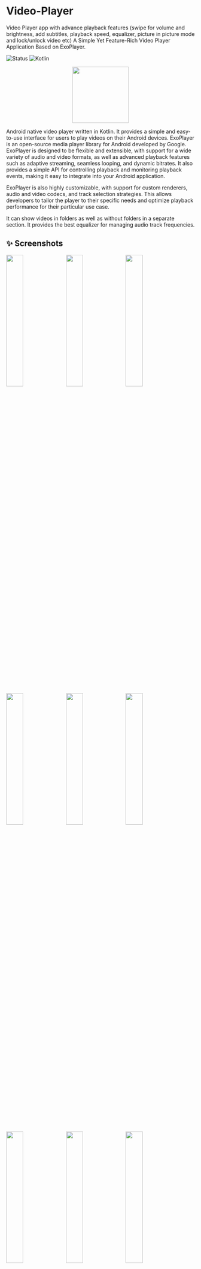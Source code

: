 # Video-Player
Video Player app with advance playback features (swipe for volume and brightness, add subtitles, playback speed, equalizer, picture in picture mode and lock/unlock video etc)
A Simple Yet Feature-Rich Video Player Application Based on ExoPlayer.

![Status](https://img.shields.io/badge/Status-Active-brightgreen)  ![Kotlin](https://img.shields.io/badge/Kotlin-100%25-brightgreen)

<div align="center">

<img src="https://i.ibb.co/RTh1c7y/video-player.png" height="150" />

</div>



Android native video player written in Kotlin. It provides a simple and easy-to-use interface for users to play videos on their Android devices.
ExoPlayer is an open-source media player library for Android developed by Google. ExoPlayer is designed to be flexible and extensible, with support for a wide variety of audio and video formats, as well as advanced playback features such as adaptive streaming, seamless looping, and dynamic bitrates. It also provides a simple API for controlling playback and monitoring playback events, making it easy to integrate into your Android application.

ExoPlayer is also highly customizable, with support for custom renderers, audio and video codecs, and track selection strategies. This allows developers to tailor the player to their specific needs and optimize playback performance for their particular use case.

It can show videos in folders as well as without folders in a separate section. It provides the best equalizer for managing audio track frequencies.

## ✨ Screenshots

<kbd>
  <img src="https://i.ibb.co/m5L5D9Y/Screenshot-20241105-121024.jpg" width=30% height=30%/>
  <img src="https://i.ibb.co/bPt88cr/Screenshot-20241105-121118.jpg" width=30% height=30%/>
  <img src="https://i.ibb.co/GxWWfCX/Screenshot-20241105-121123.jpg" width=30% height=30%/>
  <img src="https://i.ibb.co/DKTsYnG/Screenshot-20241105-121127.jpg" width=30% height=30%/>
  <img src="https://i.ibb.co/PjST5LZ/Screenshot-20241105-121131.jpg" width=30% height=30%/>
  <img src="https://i.ibb.co/tQmFT3j/Screenshot-20241105-122015.jpg" width=30% height=30%/>
  <img src="https://i.ibb.co/4MDXdP8/Screenshot-20241105-124620.jpg" width=30% height=30%/>
  <img src="https://i.ibb.co/8m2FtJZ/Screenshot-20241105-122117.jpg" width=30% height=30%/>
  <img src="https://i.ibb.co/Byqcb6G/Screenshot-20241105-122150.jpg" width=30% height=30%/>
  <img src="https://i.ibb.co/VqkSqLz/Screenshot-20241105-122210.jpg" width=30% height=30%/>
  <img src="https://i.ibb.co/KhkPtqb/Screenshot-20241105-122218.jpg" width=30% height=30%/>
  <img src="https://i.ibb.co/4TGZBhq/Screenshot-20241105-122416.jpg" width=30% height=30%/>
  <img src="https://i.ibb.co/KLcqyMT/Screenshot-20241105-122945.jpg" width=30% height=30%/>
</kbd>

---

## ✨ Features

- Native Android app with simple and **easy-to-use interface**.
- **Double Tap** to fast-forward or rewind.
- Swipe **right** to adjust brightness.
- Swipe **left** to adjust volume.
- Completely free and **open source and without any ads** or excessive permissions.
- **Full-Screen Player** with notch support (overridden).
- **Sleep Timer** for auto-shutdown.
- **Audio Booster** to enhance sound.
- **Media picker** with tree, folder and file view modes
- Select **Subtitles** and **Audio Tracks**.
- Custom **Themes Selection**.
- **Share** Videos with friends.
- Properties of video **(video name, path, size, length, duration, resolution)**.
- **Lock and unLock video**.
- **Picture in Picture mode** for playing video in small window.
- **Swipe to Refresh** UI.
- **Sort Video** files by name, date, length and size in Ascending or Descending order.
- **Search Video with Name**.
- **Background Video Playback**.
- Manage videos with **Delete**, **Rename**, and **Share** features.
- Clean UI with **Material Design Widgets**.
- Play **Online Videos** via URL or link.
- **In-built YouTube Integration** using custom Chrome tabs.
- Full **Android 13 & 14 Permission Handling**.
- **And much more...**

This is the app to meet all the requirements of the media player and along with attractive UI will bring you the best experience.

## 💡 Note

This project is much more improved and optimized It includes new features and better performance.

## :heart: Support My Projects 
However, if you get some profit from this or just want to encourage me to continue creating stuff, there are few ways you can do it. :coffee: :hamburger: :fries: :apple:

* Starring: You may give a star or share the projects you like.

Support it by joining stargazers to this. ⭐

Also, [follow me on GitHub](https://github.com/SultanAyubi360) for my next creations! 🤩
